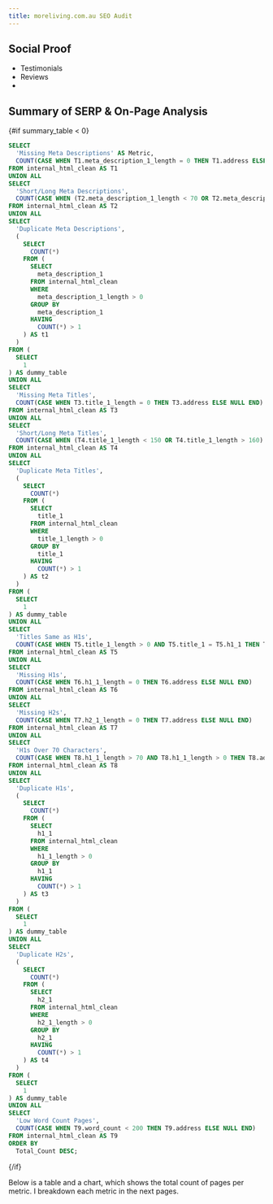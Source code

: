 ```yaml
---
title: moreliving.com.au SEO Audit
---
```


<!-- <div style="position: relative; width: 100%; height: 0; padding-bottom: 56.25%;">
  <iframe
    style="position: absolute; top: 0; left: 0; width: 100%; height: 100%;"
    src="https://www.youtube.com/embed/"
    title="YouTube video player"
    frameborder="0"
    allow="accelerometer; autoplay; clipboard-write; encrypted-media; gyroscope; picture-in-picture; web-share"
    allowfullscreen>
  </iframe>
</div> -->



## Social Proof
- Testimonials
- Reviews
- 

## Summary of SERP & On-Page Analysis

{#if summary_table < 0}
```sql summary_table
SELECT
  'Missing Meta Descriptions' AS Metric,
  COUNT(CASE WHEN T1.meta_description_1_length = 0 THEN T1.address ELSE NULL END) AS Total_Count
FROM internal_html_clean AS T1
UNION ALL
SELECT
  'Short/Long Meta Descriptions',
  COUNT(CASE WHEN (T2.meta_description_1_length < 70 OR T2.meta_description_1_length > 155) AND T2.meta_description_1_length > 0 THEN T2.address ELSE NULL END)
FROM internal_html_clean AS T2
UNION ALL
SELECT
  'Duplicate Meta Descriptions',
  (
    SELECT
      COUNT(*)
    FROM (
      SELECT
        meta_description_1
      FROM internal_html_clean
      WHERE
        meta_description_1_length > 0
      GROUP BY
        meta_description_1
      HAVING
        COUNT(*) > 1
    ) AS t1
  )
FROM (
  SELECT
    1
) AS dummy_table
UNION ALL
SELECT
  'Missing Meta Titles',
  COUNT(CASE WHEN T3.title_1_length = 0 THEN T3.address ELSE NULL END)
FROM internal_html_clean AS T3
UNION ALL
SELECT
  'Short/Long Meta Titles',
  COUNT(CASE WHEN (T4.title_1_length < 150 OR T4.title_1_length > 160) AND T4.title_1_length > 0 THEN T4.address ELSE NULL END)
FROM internal_html_clean AS T4
UNION ALL
SELECT
  'Duplicate Meta Titles',
  (
    SELECT
      COUNT(*)
    FROM (
      SELECT
        title_1
      FROM internal_html_clean
      WHERE
        title_1_length > 0
      GROUP BY
        title_1
      HAVING
        COUNT(*) > 1
    ) AS t2
  )
FROM (
  SELECT
    1
) AS dummy_table
UNION ALL
SELECT
  'Titles Same as H1s',
  COUNT(CASE WHEN T5.title_1_length > 0 AND T5.title_1 = T5.h1_1 THEN T5.address ELSE NULL END)
FROM internal_html_clean AS T5
UNION ALL
SELECT
  'Missing H1s',
  COUNT(CASE WHEN T6.h1_1_length = 0 THEN T6.address ELSE NULL END)
FROM internal_html_clean AS T6
UNION ALL
SELECT
  'Missing H2s',
  COUNT(CASE WHEN T7.h2_1_length = 0 THEN T7.address ELSE NULL END)
FROM internal_html_clean AS T7
UNION ALL
SELECT
  'H1s Over 70 Characters',
  COUNT(CASE WHEN T8.h1_1_length > 70 AND T8.h1_1_length > 0 THEN T8.address ELSE NULL END)
FROM internal_html_clean AS T8
UNION ALL
SELECT
  'Duplicate H1s',
  (
    SELECT
      COUNT(*)
    FROM (
      SELECT
        h1_1
      FROM internal_html_clean
      WHERE
        h1_1_length > 0
      GROUP BY
        h1_1
      HAVING
        COUNT(*) > 1
    ) AS t3
  )
FROM (
  SELECT
    1
) AS dummy_table
UNION ALL
SELECT
  'Duplicate H2s',
  (
    SELECT
      COUNT(*)
    FROM (
      SELECT
        h2_1
      FROM internal_html_clean
      WHERE
        h2_1_length > 0
      GROUP BY
        h2_1
      HAVING
        COUNT(*) > 1
    ) AS t4
  )
FROM (
  SELECT
    1
) AS dummy_table
UNION ALL
SELECT
  'Low Word Count Pages',
  COUNT(CASE WHEN T9.word_count < 200 THEN T9.address ELSE NULL END)
FROM internal_html_clean AS T9
ORDER BY
  Total_Count DESC;
```
{/if}

Below is a table and a chart, which shows the total count of pages per metric. I breakdown each metric in the next pages.

<DataTable data={summary_table}>
    <Column id=Metric/>
    <Column id=Total_Count/>
</DataTable>

<BarChart
    data={summary_table}
    x=Metric
    y=Total_Count
    swapXY=true
/>
